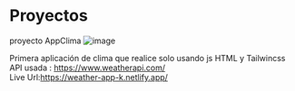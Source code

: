 # Proyectos
proyecto AppClima
![image](https://user-images.githubusercontent.com/56416438/230524132-19da9ed6-0fed-45c2-9713-2c8f8d4613ee.png)

Primera aplicación de clima que realice solo usando js HTML y Tailwincss   
API usada : https://www.weatherapi.com/  
Live Url:https://weather-app-k.netlify.app/  

